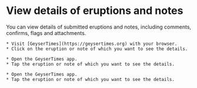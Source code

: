 # View details of eruptions and notes

You can view details of submitted eruptions and notes, including comments, confirms, flags and attachments.

<Tabs groupId="os">
  <TabItem value="web" label="Website">

    * Visit [GeyserTimes](https://geysertimes.org) with your browser.
    * Click on the eruption or note of which you want to see the details.

  </TabItem>
  <TabItem value="android" label="Android">

    * Open the GeyserTimes app.
    * Tap the eruption or note of which you want to see the details.

  </TabItem>
  <TabItem value="iOS" label="iOS">

    * Open the GeyserTimes app.
    * Tap the eruption or note of which you want to see the details.

  </TabItem>
</Tabs>